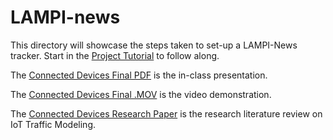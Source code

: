 # LAMPI-news

This directory will showcase the steps taken to set-up a LAMPI-News tracker. Start in the [Project Tutorial](./Tutorial) to follow along.

The [Connected Devices Final PDF](./Connected%20Devices%20Final.pdf) is the in-class presentation. 

The [Connected Devices Final .MOV](./Connected%20Devices%20Final.MOV) is the video demonstration.

The [Connected Devices Research Paper](./Connected%20Devices%20Lit%20Review.pdf) is the research literature review on IoT Traffic Modeling.
